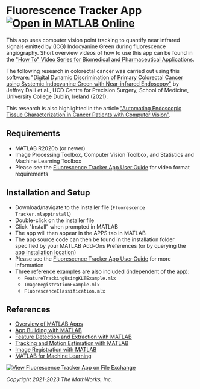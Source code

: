 # Fluorescence Tracker App  [![Open in MATLAB Online](https://www.mathworks.com/images/responsive/global/open-in-matlab-online.svg)](https://matlab.mathworks.com/open/github/v1?repo=mathworks/Fluorescence-Tracker-App)

This app uses computer vision point tracking to quantify near infrared signals emitted by (ICG) Indocyanine Green during fluorescence angiography.  Short overview videos of how to use this app can be found in the ["How To" Video Series for Biomedical and Pharmaceutical Applications](https://www.mathworks.com/videos/series/how-to-video-series-for-biomedical-and-pharmaceutical-applications.html).

The following research in colorectal cancer was carried out using this software: ["Digital Dynamic Discrimination of Primary Colorectal Cancer using Systemic Indocyanine Green with Near-infrared Endoscopy"](https://rdcu.be/clDRi) by Jeffrey Dalli et al., UCD Centre for Precision Surgery, School of Medicine, University College Dublin, Ireland (2021).

This research is also highlighted in the article ["Automating Endoscopic Tissue Characterization in Cancer Patients with Computer Vision"](https://www.mathworks.com/company/newsletters/articles/automating-endoscopic-tissue-characterization-in-cancer-patients-with-computer-vision.html).


## Requirements
* MATLAB R2020b (or newer)
* Image Processing Toolbox, Computer Vision Toolbox, and Statistics and Machine Learning Toolbox
* Please see the [Fluorescence Tracker App User Guide](https://github.com/mathworks/Fluorescence-Tracker-App/blob/main/FluorescenceTrackerUserGuide.pdf) for video format requirements


## Installation and Setup
* Download/navigate to the installer file (<code>Fluorescence Tracker.mlappinstall</code>)
* Double-click on the installer file
* Click "Install" when prompted in MATLAB
* The app will then appear in the APPS tab in MATLAB
* The app source code can then be found in the installation folder specified by your MATLAB Add-Ons Preferences (or by querying the [app installation location](https://www.mathworks.com/help/matlab/ref/matlab.apputil.getinstalledappinfo.html))
* Please see the [Fluorescence Tracker App User Guide](https://github.com/mathworks/Fluorescence-Tracker-App/blob/main/FluorescenceTrackerUserGuide.pdf) for more information
* Three reference examples are also included (independent of the app):
  * <code>FeatureTrackingUsingKLTExample.mlx</code>
  * <code>ImageRegistrationExample.mlx</code>
  * <code>FluorescenceClassification.mlx</code>


## References
* [Overview of MATLAB Apps](https://www.mathworks.com/help/matlab/creating_guis/apps-overview.html)
* [App Building with MATLAB](https://www.mathworks.com/help/matlab/gui-development.html)
* [Feature Detection and Extraction with MATLAB](https://www.mathworks.com/help/vision/feature-detection-and-extraction.html)
* [Tracking and Motion Estimation with MATLAB](https://www.mathworks.com/help/vision/tracking-and-motion-estimation.html)
* [Image Registration with MATLAB](https://www.mathworks.com/help/images/image-registration.html)
* [MATLAB for Machine Learning](https://www.mathworks.com/solutions/machine-learning.html)

[![View Fluorescence Tracker App on File Exchange](https://www.mathworks.com/matlabcentral/images/matlab-file-exchange.svg)](https://www.mathworks.com/matlabcentral/fileexchange/89679-fluorescence-tracker-app)

_Copyright 2021-2023 The MathWorks, Inc._
